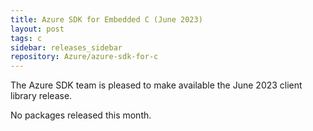 ```yaml
---
title: Azure SDK for Embedded C (June 2023)
layout: post
tags: c
sidebar: releases_sidebar
repository: Azure/azure-sdk-for-c
---
```


The Azure SDK team is pleased to make available the June 2023 client library release.

No packages released this month.
